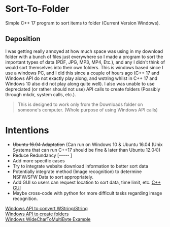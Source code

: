 # Sort-To-Folder
Simple C++ 17 program to sort items to folder (Current Version Windows).

## Deposition

I was getting really annoyed at how much space was using in my download folder with a bunch of files just everywhere so I made a program to sort the important types of data (PDF, JPG, MP3, MP4, Etc.), and any I didn't think of would sort themselves into their own folders. This is windows based since I use a windows PC, and I did this since a couple of hours ago (C++ 17 and Windows API do not exactly play along, and wstring whilst in C++ 17 and Windows 10 also did not play along quite well). I also was unable to use depreciated (or rather should not use) API calls to create folders (Possibly through mkdir, system calls, etc.). 

> This is designed to work only from the Downloads folder on someone's computer. (Whole purpose of using Windows API calls)

# Intentions  
* ~~Ubuntu 16.04 Adaptation~~ (Can run on Windows 10 & Ubuntu 16.04 (Unix Systems that can run C++17 should be fine & later than Ubuntu 12.04))
* Reduce Redundancy [-----     ]
* Add more specific cases
* Try to integrate website download information to better sort data
* Potentially integrate method (Image recognition) to determine NSFW/SFW Data to sort appropriately. 
* Add GUI so users can request location to sort data, time limit, etc. [C++ GUI](https://stackoverflow.com/questions/1186017/how-do-i-build-a-graphical-user-interface-in-c)  
* Maybe cross-code with python for more difficult tasks regarding image recognition. 

[Windows API to convert WString/String](https://docs.microsoft.com/en-us/windows/desktop/api/stringapiset/nf-stringapiset-widechartomultibyte)  
[Windows API to create folders](https://docs.microsoft.com/en-us/windows/desktop/api/fileapi/nf-fileapi-createdirectorya)    
[Windows WideCharToMultiByte Example](https://stackoverflow.com/questions/215963/how-do-you-properly-use-widechartomultibyte)  


